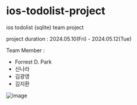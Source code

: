 # ios-todolist-project
ios todolist (sqlite) team project


project duration : 2024.05.10(Fri) - 2024.05.12(Tue)

Team Member : 
  - Forrest D. Park
  - 신나라
  - 김광영
  - 김지환

![image](https://github.com/4th1team-ilhera/ios-todolist-project/assets/149550771/01b0cc7f-8934-4176-a153-7bb2a57e0ef0)
